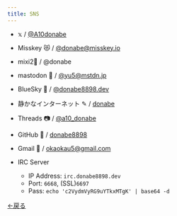 ```yaml
---
title: SNS
---
```



- 𝕩 / [@A10donabe](https://twitter.com/A10donabe)
- Misskey 😻 / [@donabe@misskey.io](https://misskey.io/@donabe)
- mixi2📶 / @donabe
- mastodon 🐘 / [@yu5@mstdn.jp](https://mstdn.jp/@yu5)
- BlueSky 🦋 / [@donabe8898.dev](https://bsky.app/profile/donabe8898.dev)
- 静かなインターネット ✎ / [donabe](https://sizu.me/donabe)
- Threads 📷 / [@a10_donabe](https://www.threads.net/@a10_donabe)
- GitHub 🐙 / [donabe8898](https://github.com/donabe8898)
- Gmail 📨 / [okaokau5@gmail.com](okaokau5@gmail.com)

- IRC Server
    - IP Address: `irc.donabe8898.dev`
    - Port: `6668`, (SSL)`6697`
    - Pass: `echo 'c2VydmVyRG9uYTkxMTgK' | base64 -d`

[←戻る](../)